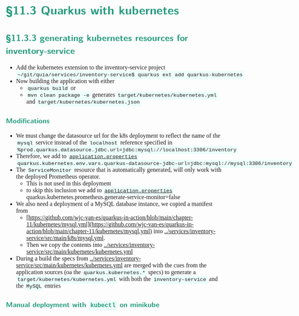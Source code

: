 <style>
body {
  font-family: "Gentium Basic", Cardo , "Linux Libertine o", "Palatino Linotype", Cambria, serif;
  font-size: 100% !important;
  padding-right: 12%;
}
code {
  padding: 0.25em;
	
  white-space: pre;
  font-family: "Tlwg mono", Consolas, "Liberation Mono", Menlo, Courier, monospace;
	
  background-color: #ECFFFA;
  //border: 1px solid #ccc;
  //border-radius: 3px;
}

kbd {
  display: inline-block;
  padding: 3px 5px;
  font-family: "Tlwg mono", Consolas, "Liberation Mono", Menlo, Courier, monospace;
  line-height: 10px;
  color: #555;
  vertical-align: middle;
  background-color: #ECFFFA;
  border: solid 1px #ccc;
  border-bottom-color: #bbb;
  border-radius: 3px;
  box-shadow: inset 0 -1px 0 #bbb;
}

h1,h2,h3,h4,h5 {
  color: #269B7D; 
  font-family: "fira sans", "Latin Modern Sans", Calibri, "Trebuchet MS", sans-serif;
}

</style>

# §11.3 Quarkus with kubernetes

## §11.3.3 generating kubernetes resources for inventory-service
- Add the kubernetes extension to the inventory-service project
`~/git/quia/services/inventory-service$ quarkus ext add quarkus-kubernetes`
- Now building the application with either
  - `quarkus build` or
  - `mvn clean package -e`
  generates `target/kubernetes/kubernetes.yml` and `target/kubernetes/kubernetes.json`

### Modifications
- We must change the datasource url for the k8s deployment to reflect the name of the `mysql` service instead of the
  `localhost` reference specified in `%prod.quarkus.datasource.jdbc.url=jdbc:mysql://localhost:3306/inventory`
- Therefore, we add to
  [`application.properties`](../services/inventory-service/src/main/resources/application.properties)
  `quarkus.kubernetes.env.vars.quarkus-datasource-jdbc-url=jdbc:mysql://mysql:3306/inventory`
- The `ServiceMonitor` resource that is automatically generated, will only work with the deployed Prometheus operator.
  - This is not used in this deployment
  - to skip this inclusion we add to
    [`application.properties`](../services/inventory-service/src/main/resources/application.properties)
    quarkus.kubernetes.prometheus.generate-service-monitor=false
- We also need a deployment of a MySQL database instance, we copied a manifest from
  - [https://github.com/wjc-van-es/quarkus-in-action/blob/main/chapter-11/kubernetes/mysql.yml](https://github.com/wjc-van-es/quarkus-in-action/blob/main/chapter-11/kubernetes/mysql.yml)
    into [../services/inventory-service/src/main/k8s/mysql.yml](../services/inventory-service/src/main/k8s/mysql.yml).
  - Then we copy the contents into
    [../services/inventory-service/src/main/kubernetes/kubernetes.yml](../services/inventory-service/src/main/kubernetes/kubernetes.yml)
- During a build the specs from 
  [../services/inventory-service/src/main/kubernetes/kubernetes.yml](../services/inventory-service/src/main/kubernetes/kubernetes.yml)
  are merged with the cues from the application sources (oa the `quarkus.kubernetes.*` specs) to generate a 
  `target/kubernetes/kubernetes.yml` with both the `inventory-service` and the `MySQL` entries

### Manual deployment with `kubectl` on minikube
